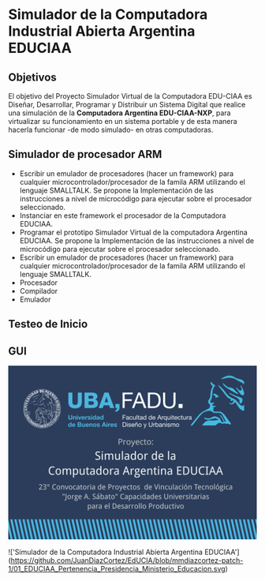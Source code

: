 # Simulador de la Computadora Industrial Abierta Argentina EDUCIAA

## Objetivos
El objetivo del Proyecto Simulador Virtual de la Computadora EDU-CIAA es Diseñar, Desarrollar, Programar y Distribuir un Sistema Digital que realice una simulación de la **Computadora Argentina EDU-CIAA-NXP**, para virtualizar su funcionamiento en un sistema portable y de esta manera hacerla funcionar -de modo simulado- en otras computadoras.

## Simulador de procesador ARM
* Escribir un emulador de procesadores (hacer un framework) para cualquier microcontrolador/procesador de la famila ARM utilizando el lenguaje SMALLTALK. Se propone la Implementación de las instrucciones a nivel de microcódigo para ejecutar sobre el procesador seleccionado.
* Instanciar en este framework el procesador de la Computadora EDUCIAA.
* Programar el prototipo Simulador Virtual de la computadora Argentina EDUCIAA. Se propone la Implementación de las instrucciones a nivel de microcódigo para ejecutar sobre el procesador seleccionado.
* Escribir un emulador de procesadores (hacer un framework) para cualquier microcontrolador/procesador de la famila ARM utilizando el lenguaje SMALLTALK.
 * Procesador
 * Compilador
 * Emulador

## Testeo de Inicio
## GUI


!['Simulador de la Computadora Industrial Abierta Argentina EDUCIAA'](https://github.com/JuanDiazCortez/EdUCIA/blob/mmdiazcortez-patch-1/00_portada-cc.svg)

!['Simulador de la Computadora Industrial Abierta Argentina EDUCIAA']
(https://github.com/JuanDiazCortez/EdUCIA/blob/mmdiazcortez-patch-1/01_EDUCIAA_Pertenencia_Presidencia_Ministerio_Educacion.svg)
